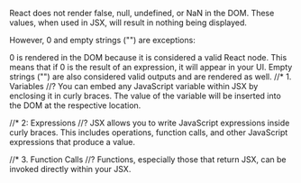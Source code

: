 React does not render false, null, undefined, or NaN in the DOM. These values, when used in JSX, will result in nothing being displayed.

However, 0 and empty strings ("") are exceptions:

0 is rendered in the DOM because it is considered a valid React node. This means that if 0 is the result of an expression, it will appear in your UI.
Empty strings ("") are also considered valid outputs and are rendered as well.
//* 1. Variables //? You can embed any JavaScript variable within JSX by enclosing it in curly braces. The value of the variable will be inserted into the DOM at the respective location.

//* 2: Expressions //? JSX allows you to write JavaScript expressions inside curly braces. This includes operations, function calls, and other JavaScript expressions that produce a value.

//* 3. Function Calls //? Functions, especially those that return JSX, can be invoked directly within your JSX.
